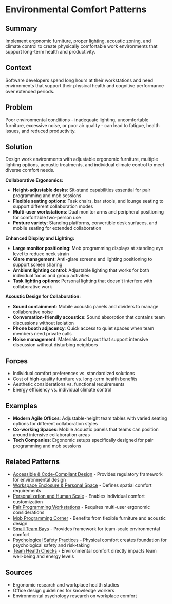 ---
---
# Environmental Comfort Patterns

## Summary
Implement ergonomic furniture, proper lighting, acoustic zoning, and climate control to create physically comfortable work environments that support long-term health and productivity.

## Context
Software developers spend long hours at their workstations and need environments that support their physical health and cognitive performance over extended periods.

## Problem
Poor environmental conditions - inadequate lighting, uncomfortable furniture, excessive noise, or poor air quality - can lead to fatigue, health issues, and reduced productivity.

## Solution
Design work environments with adjustable ergonomic furniture, multiple lighting options, acoustic treatments, and individual climate control to meet diverse comfort needs.

**Collaborative Ergonomics:**
- **Height-adjustable desks**: Sit-stand capabilities essential for pair programming and mob sessions
- **Flexible seating options**: Task chairs, bar stools, and lounge seating to support different collaboration modes
- **Multi-user workstations**: Dual monitor arms and peripheral positioning for comfortable two-person use
- **Posture variety**: Standing platforms, convertible desk surfaces, and mobile seating for extended collaboration

**Enhanced Display and Lighting:**
- **Large monitor positioning**: Mob programming displays at standing eye level to reduce neck strain
- **Glare management**: Anti-glare screens and lighting positioning to support screen sharing
- **Ambient lighting control**: Adjustable lighting that works for both individual focus and group activities
- **Task lighting options**: Personal lighting that doesn't interfere with collaborative work

**Acoustic Design for Collaboration:**
- **Sound containment**: Mobile acoustic panels and dividers to manage collaborative noise
- **Conversation-friendly acoustics**: Sound absorption that contains team discussions without isolation
- **Phone booth adjacency**: Quick access to quiet spaces when team members need private calls
- **Noise management**: Materials and layout that support intensive discussion without disturbing neighbors

## Forces
- Individual comfort preferences vs. standardized solutions
- Cost of high-quality furniture vs. long-term health benefits
- Aesthetic considerations vs. functional requirements
- Energy efficiency vs. individual climate control

## Examples
- **Modern Agile Offices**: Adjustable-height team tables with varied seating options for different collaboration styles
- **Co-working Spaces**: Mobile acoustic panels that teams can position around intensive collaboration areas
- **Tech Companies**: Ergonomic setups specifically designed for pair programming and mob sessions

## Related Patterns
- [Accessible & Code-Compliant Design](accessible-code-compliant-design.md) - Provides regulatory framework for environmental design
- [Workspace Enclosure & Personal Space](workspace-enclosure-personal-space.md) - Defines spatial comfort requirements
- [Personalization and Human Scale](personalization-human-scale.md) - Enables individual comfort customization
- [Pair Programming Workstations](pair-programming-workstations.md) - Requires multi-user ergonomic considerations
- [Mob Programming Corner](mob-programming-corner.md) - Benefits from flexible furniture and acoustic design
- [Small Team Bays](small-team-bays.md) - Provides framework for team-scale environmental comfort
- [Psychological Safety Practices](../organizational/psychological-safety-practices.md) - Physical comfort creates foundation for psychological safety and risk-taking
- [Team Health Checks](../temporal/team-health-checks.md) - Environmental comfort directly impacts team well-being and energy levels

## Sources
- Ergonomic research and workplace health studies
- Office design guidelines for knowledge workers
- Environmental psychology research on workplace comfort